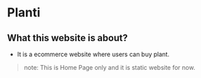 # Planti



## What this website is about?
* It is a ecommerce website where users can buy plant.

> note: This is Home Page only and it is static website for now.

